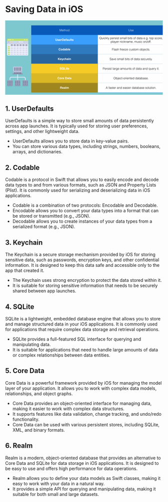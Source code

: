 
# Saving Data in iOS

![Main methods for persist date](./Img/MainToolsForSavingData.png)

## 1. UserDefaults
UserDefaults is a simple way to store small amounts of data persistently across app launches. It is typically used for storing user preferences, settings, and other lightweight data.
- UserDefaults allows you to store data in key-value pairs.
- You can store various data types, including strings, numbers, booleans, arrays, and dictionaries.

## 2. Codable

Codable is a protocol in Swift that allows you to easily encode and decode data types to and from various formats, such as JSON and Property Lists (Plist). It is commonly used for serializing and deserializing data in iOS applications.
- Codable is a combination of two protocols: Encodable and Decodable.
- Encodable allows you to convert your data types into a format that can be stored or transmitted (e.g., JSON).
- Decodable allows you to create instances of your data types from a serialized format (e.g., JSON).

## 3. Keychain

The Keychain is a secure storage mechanism provided by iOS for storing sensitive data, such as passwords, encryption keys, and other confidential information. It is designed to keep this data safe and accessible only to the app that created it.
- The Keychain uses strong encryption to protect the data stored within it.
- It is suitable for storing sensitive information that needs to be securely shared between app launches.

## 4. SQLite

SQLite is a lightweight, embedded database engine that allows you to store and manage structured data in your iOS applications. It is commonly used for applications that require complex data storage and retrieval operations.
- SQLite provides a full-featured SQL interface for querying and manipulating data.
- It is suitable for applications that need to handle large amounts of data or complex relationships between data entities.

## 5. Core Data

Core Data is a powerful framework provided by iOS for managing the model layer of your application. It allows you to work with complex data models, relationships, and object graphs.
- Core Data provides an object-oriented interface for managing data, making it easier to work with complex data structures.
- It supports features like data validation, change tracking, and undo/redo functionality.
- Core Data can be used with various persistent stores, including SQLite, XML, and binary formats.

## 6. Realm

Realm is a modern, object-oriented database that provides an alternative to Core Data and SQLite for data storage in iOS applications. It is designed to be easy to use and offers high performance for data operations.
- Realm allows you to define your data models as Swift classes, making it easy to work with your data in a natural way.
- It provides a simple API for querying and manipulating data, making it suitable for both small and large datasets.

